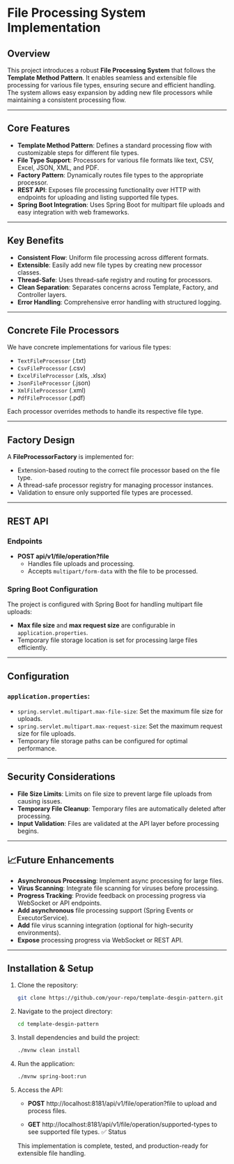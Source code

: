 # File Processing System Implementation

## Overview

This project introduces a robust **File Processing System** that follows the **Template Method Pattern**. It enables seamless and extensible file processing for various file types, ensuring secure and efficient handling. The system allows easy expansion by adding new file processors while maintaining a consistent processing flow.

---

## Core Features

- **Template Method Pattern**: Defines a standard processing flow with customizable steps for different file types.
- **File Type Support**: Processors for various file formats like text, CSV, Excel, JSON, XML, and PDF.
- **Factory Pattern**: Dynamically routes file types to the appropriate processor.
- **REST API**: Exposes file processing functionality over HTTP with endpoints for uploading and listing supported file types.
- **Spring Boot Integration**: Uses Spring Boot for multipart file uploads and easy integration with web frameworks.

---

## Key Benefits

- **Consistent Flow**: Uniform file processing across different formats.
- **Extensible**: Easily add new file types by creating new processor classes.
- **Thread-Safe**: Uses thread-safe registry and routing for processors.
- **Clean Separation**: Separates concerns across Template, Factory, and Controller layers.
- **Error Handling**: Comprehensive error handling with structured logging.

---

## Concrete File Processors

We have concrete implementations for various file types:

- `TextFileProcessor` (.txt)
- `CsvFileProcessor` (.csv)
- `ExcelFileProcessor` (.xls, .xlsx)
- `JsonFileProcessor` (.json)
- `XmlFileProcessor` (.xml)
- `PdfFileProcessor` (.pdf)

Each processor overrides methods to handle its respective file type.

---

## Factory Design

A **FileProcessorFactory** is implemented for:

- Extension-based routing to the correct file processor based on the file type.
- A thread-safe processor registry for managing processor instances.
- Validation to ensure only supported file types are processed.

---

## REST API

### Endpoints

- **POST api/v1/file/operation?file**
  - Handles file uploads and processing.
  - Accepts `multipart/form-data` with the file to be processed.


### Spring Boot Configuration

The project is configured with Spring Boot for handling multipart file uploads:

- **Max file size** and **max request size** are configurable in `application.properties`.
- Temporary file storage location is set for processing large files efficiently.

---

## Configuration

### `application.properties`:

- `spring.servlet.multipart.max-file-size`: Set the maximum file size for uploads.
- `spring.servlet.multipart.max-request-size`: Set the maximum request size for file uploads.
- Temporary file storage paths can be configured for optimal performance.

---

## Security Considerations

- **File Size Limits**: Limits on file size to prevent large file uploads from causing issues.
- **Temporary File Cleanup**: Temporary files are automatically deleted after processing.
- **Input Validation**: Files are validated at the API layer before processing begins.

---

## 📈Future Enhancements

- **Asynchronous Processing**: Implement async processing for large files.
- **Virus Scanning**: Integrate file scanning for viruses before processing.
- **Progress Tracking**: Provide feedback on processing progress via WebSocket or API endpoints.
- **Add asynchronous** file processing support (Spring Events or ExecutorService).
- **Add** file virus scanning integration (optional for high-security environments).
- **Expose** processing progress via WebSocket or REST API.
---

## Installation & Setup

1. Clone the repository:

   ```bash
   git clone https://github.com/your-repo/template-desgin-pattern.git
   ```
2. Navigate to the project directory:
    ```bash
    cd template-desgin-pattern
    ```
3. Install dependencies and build the project:
    ```bash
    ./mvnw clean install
    ```
4. Run the application:
    ```bash
    ./mvnw spring-boot:run
    ```
5. Access the API:
    - **POST** http://localhost:8181/api/v1/file/operation?file to upload and process files.

    - **GET** http://localhost:8181/api/v1/file/operation/supported-types to see supported file types.
✅ Status

    This implementation is complete, tested, and production-ready for extensible file handling.
